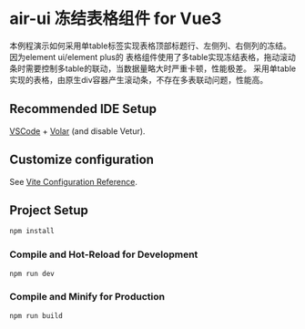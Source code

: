 # air-ui  冻结表格组件 for Vue3

本例程演示如何采用单table标签实现表格顶部标题行、左侧列、右侧列的冻结。因为element ui/element plus的
表格组件使用了多table实现冻结表格，拖动滚动条时需要控制多table的联动，当数据量略大时严重卡顿，性能极差。
采用单table实现的表格，由原生div容器产生滚动条，不存在多表联动问题，性能高。

## Recommended IDE Setup

[VSCode](https://code.visualstudio.com/) + [Volar](https://marketplace.visualstudio.com/items?itemName=Vue.volar) (and disable Vetur).

## Customize configuration

See [Vite Configuration Reference](https://vite.dev/config/).

## Project Setup

```sh
npm install
```

### Compile and Hot-Reload for Development

```sh
npm run dev
```

### Compile and Minify for Production

```sh
npm run build
```
